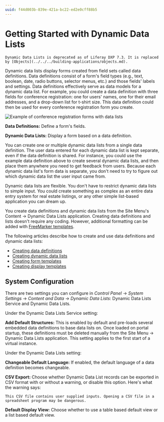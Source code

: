 ```yaml
---
uuid: f44d003b-839e-421a-bc22-ed2e0cff88b5
---
```

# Getting Started with Dynamic Data Lists

```{important}
Dynamic Data Lists is deprecated as of Liferay DXP 7.3. It is replaced by [Objects](../../../building-applications/objects.md).
```

Dynamic data lists display forms created from field sets called data definitions. Data definitions consist of a form's field types (e.g., text, boolean, date, radio buttons, selector menus, etc.) and those fields' labels and settings. Data definitions effectively serve as data models for a dynamic data list. For example, you could create a data definition with three fields for conference registration: one for users' names, one for their email addresses, and a drop-down list for t-shirt size. This data definition could then be used for every conference registration form you create.

![Example of conference registration forms with data lists](./getting-started-with-dynamic-data-lists/images/01.png)

**Data Definitions:** Define a form's fields.

**Dynamic Data Lists:** Display a form based on a data definition.

You can create one or multiple dynamic data lists from a single data definition. The user data entered for each dynamic data list is kept separate, even if the data definition is shared. For instance, you could use the example data definition above to create several dynamic data lists, and then place them anywhere you need to get feedback from users. Because each dynamic data list's form data is separate, you don't need to try to figure out which dynamic data list the user input came from.

Dynamic data lists are flexible. You don't have to restrict dynamic data lists to simple input. You could create something as complex as an entire data entry system for real estate listings, or any other simple list-based application you can dream up.

You create data definitions and dynamic data lists from the Site Menu's Content &rarr; Dynamic Data Lists application. Creating data definitions and lists doesn't require any coding. However, additional formatting can be added with [FreeMarker templates](https://freemarker.apache.org/).

The following articles describe how to create and use data definitions and dynamic data lists:

* [Creating data definitions](./creating-data-definitions.md)
* [Creating dynamic data lists](./creating-data-lists.md)
* [Creating form templates](./creating-form-templates.md)
* [Creating display templates](./creating-display-templates.md)

## System Configuration

There are two settings you can configure in *Control Panel* &rarr; *System Settings* &rarr; *Content and Data* &rarr; *Dynamic Data Lists*: Dynamic Data Lists Service and Dynamic Data Lists.

Under the Dynamic Data Lists Service setting: 

**Add Default Structures:** This is enabled by default and pre-loads several embedded data definitions to base data lists on. Once loaded on portal startup, these definitions must be deleted manually from the Site Menu → Dynamic Data Lists application. This setting applies to the first start of a virtual instance.

Under the Dynamic Data Lists setting:

**Changeable Default Language:** If enabled, the default language of a data definition becomes changeable.

**CSV Export:** Choose whether Dynamic Data List records can be exported in CSV format with or without a warning, or disable this option. Here's what the warning says:

```{warning}
This CSV file contains user supplied inputs. Opening a CSV file in a spreadsheet program may be dangerous.
```

**Default Display View:** Choose whether to use a table based default view or a list based default view.
